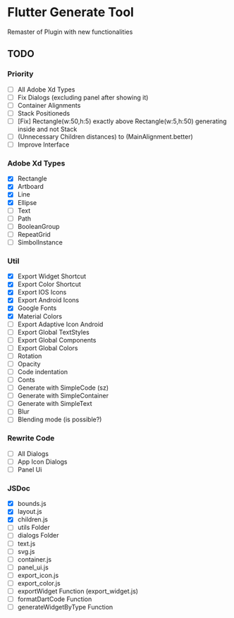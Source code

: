 # Flutter Generate Tool

Remaster of Plugin with new functionalities

## TODO

### Priority

* [ ] All Adobe Xd Types
* [ ] Fix Dialogs (excluding panel after showing it)
* [ ] Container Alignments
* [ ] Stack Positioneds
* [ ] [Fix] Rectangle(w:50,h:5) exactly above Rectangle(w:5,h:50) generating inside and not Stack
* [ ] (Unnecessary Children distances) to (MainAlignment.better)
* [ ] Improve Interface

### Adobe Xd Types

* [x] Rectangle
* [x] Artboard
* [x] Line
* [x] Ellipse
* [ ] Text
* [ ] Path
* [ ] BooleanGroup
* [ ] RepeatGrid
* [ ] SimbolInstance

### Util

* [x] Export Widget Shortcut
* [x] Export Color Shortcut
* [x] Export IOS Icons
* [x] Export Android Icons
* [x] Google Fonts
* [x] Material Colors
* [ ] Export Adaptive Icon Android
* [ ] Export Global TextStyles
* [ ] Export Global Components
* [ ] Export Global Colors
* [ ] Rotation
* [ ] Opacity
* [ ] Code indentation
* [ ] Conts
* [ ] Generate with SimpleCode (sz)
* [ ] Generate with SimpleContainer
* [ ] Generate with SimpleText
* [ ] Blur
* [ ] Blending mode (is possible?)

### Rewrite Code

* [ ] All Dialogs
* [ ] App Icon Dialogs
* [ ] Panel Ui

### JSDoc

* [x] bounds.js
* [x] layout.js
* [x] children.js
* [ ] utils Folder
* [ ] dialogs Folder
* [ ] text.js
* [ ] svg.js
* [ ] container.js
* [ ] panel_ui.js
* [ ] export_icon.js
* [ ] export_color.js
* [ ] exportWidget Function (export_widget.js)
* [ ] formatDartCode Function
* [ ] generateWidgetByType Function
